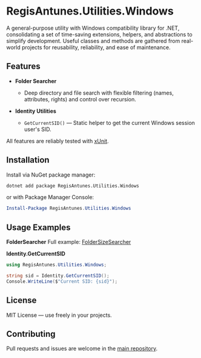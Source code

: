 ﻿# RegisAntunes.Utilities.Windows

A general-purpose utility with Windows compatibility library for .NET, consolidating a set of time-saving extensions, helpers, and abstractions to simplify development. Useful classes and methods are gathered from real-world projects for reusability, reliability, and ease of maintenance.

## Features

- **Folder Searcher**
  - Deep directory and file search with flexible filtering (names, attributes, rights) and control over recursion.

- **Identity Utilities**
  - `GetCurrentSID()` — Static helper to get the current Windows session user's SID.

All features are reliably tested with [xUnit](https://xunit.net/).

## Installation

Install via NuGet package manager:

```bash
dotnet add package RegisAntunes.Utilities.Windows
```

or with Package Manager Console:

```powershell
Install-Package RegisAntunes.Utilities.Windows
```

## Usage Examples

**FolderSearcher**
Full example: [FolderSizeSearcher](https://github.com/regismantunes/FolderSizeSearcher)

**Identity.GetCurrentSID**
```csharp
using RegisAntunes.Utilities.Windows;

string sid = Identity.GetCurrentSID();
Console.WriteLine($"Current SID: {sid}");
```

## License

MIT License — use freely in your projects.

## Contributing

Pull requests and issues are welcome in the [main repository](https://github.com/regismantunes/RA.SDK).